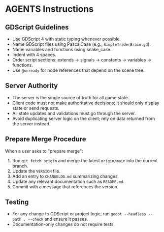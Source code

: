 # AGENTS Instructions

## GDScript Guidelines
- Use GDScript 4 with static typing whenever possible.
- Name GDScript files using PascalCase (e.g., `SimpleTraderBrain.gd`).
- Name variables and functions using snake_case.
- Indent with 4 spaces.
- Order script sections: extends -> signals -> constants -> variables -> functions.
- Use `@onready` for node references that depend on the scene tree.

## Server Authority
- The server is the single source of truth for all game state.
- Client code must not make authoritative decisions; it should only display state or send requests.
- All state updates and validations must go through the server.
- Avoid duplicating server logic on the client; rely on data returned from the server instead.

## Prepare Merge Procedure
When a user asks to "prepare merge":
1. Run `git fetch origin` and merge the latest `origin/main` into the current branch.
2. Update the `VERSION` file.
3. Add an entry to `CHANGELOG.md` summarizing changes.
4. Update any relevant documentation such as `README.md`.
5. Commit with a message that references the version.

## Testing
- For any change to GDScript or project logic, run `godot --headless --path . --check` and ensure it passes.
- Documentation-only changes do not require tests.
